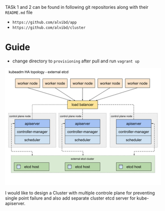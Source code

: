 TASk 1 and 2 can be found in following git repositories along with their `README.md` file
- `https://github.com/alvibd/app`
- `https://github.com/alvibd/cluster`
# Guide
- change directory to `provisioning` after pull and run `vagrant up`

![TASK 3](./kubeadm-ha-topology-external-etcd.svg)

I would like to design a Cluster with multiple controle plane for preventing single point failure and also add separate cluster etcd server for kube-apiserver.